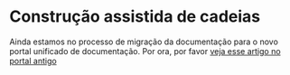 ﻿# Construção assistida de cadeias

Ainda estamos no processo de migração da documentação para o novo portal unificado de documentação. Por ora, por favor
[veja esse artigo no portal antigo](http://pki.lacunasoftware.com/Help/html/9353d35e-9902-4cdc-bcfe-89b0b1fa53a6.htm)
